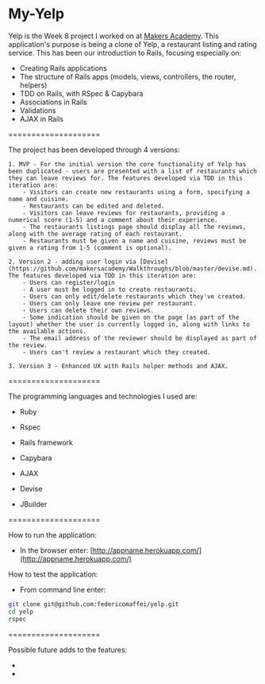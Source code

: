 My-Yelp
====================

Yelp is the Week 8 project I worked on at [Makers Academy](http://www.makersacademy.com).
This application's purpose is being a clone of Yelp, a restaurant listing and rating service. This has been our introduction to Rails, focusing especially on:

* Creating Rails applications
* The structure of Rails apps (models, views, controllers, the router, helpers)
* TDD on Rails, with RSpec & Capybara
* Associations in Rails
* Validations
* AJAX in Rails

====================

The project has been developed through 4 versions:

	1. MVP - For the initial version the core functionality of Yelp has been duplicated - users are presented with a list of restaurants which they can leave reviews for. The features developed via TDD in this iteration are:
		- Visitors can create new restaurants using a form, specifying a name and cuisine.
		- Restaurants can be edited and deleted.
		- Visitors can leave reviews for restaurants, providing a numerical score (1-5) and a comment about their experience.
		- The restaurants listings page should display all the reviews, along with the average rating of each restaurant.
		- Restaurants must be given a name and cuisine, reviews must be given a rating from 1-5 (comment is optional).

	2. Version 2 - adding user login via [Devise](https://github.com/makersacademy/Walkthroughs/blob/master/devise.md). The features developed via TDD in this iteration are:
		- Users can register/login
		- A user must be logged in to create restaurants.
		- Users can only edit/delete restaurants which they've created.
		- Users can only leave one review per restaurant.
		- Users can delete their own reviews.
		- Some indication should be given on the page (as part of the layout) whether the user is currently logged in, along with links to the available actions.
		- The email address of the reviewer should be displayed as part of the review.
		- Users can't review a restaurant which they created.

	3. Version 3 - Enhanced UX with Rails helper methods and AJAX.

====================

The programming languages and technologies I used are:

  * Ruby

  * Rspec

  * Rails framework

  * Capybara

  * AJAX

  * Devise

  * JBuilder

====================

How to run the application:

  * In the browser enter: [http://appname.herokuapp.com/](http://appname.herokuapp.com/)

How to test the application:

  * From command line enter:
```bash
git clone git@github.com:federicomaffei/yelp.git
cd yelp
rspec
```

====================

Possible future adds to the features:

 * 

 * 